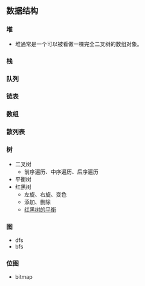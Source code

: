 ## 数据结构

### 堆

- 堆通常是一个可以被看做一棵完全二叉树的数组对象。

### 栈

### 队列

### 链表

### 数组

### 散列表

### 树

- 二叉树
    - 前序遍历、中序遍历、后序遍历
- 平衡树
- 红黑树
    - 左旋、右旋、变色
    - 添加、删除
    - [红黑树的平衡](https://www.lwohvye.com/2021/11/29/%e7%ba%a2%e9%bb%91%e6%a0%91/)

### 图

- dfs
- bfs

### 位图

- bitmap
